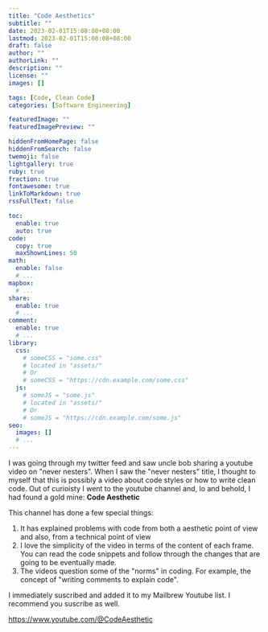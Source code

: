 ```yaml
---
title: "Code Aesthetics"
subtitle: ""
date: 2023-02-01T15:08:08+08:00
lastmod: 2023-02-01T15:08:08+08:00
draft: false
author: ""
authorLink: ""
description: ""
license: ""
images: []

tags: [Code, Clean Code]
categories: [Software Engineering]

featuredImage: ""
featuredImagePreview: ""

hiddenFromHomePage: false
hiddenFromSearch: false
twemoji: false
lightgallery: true
ruby: true
fraction: true
fontawesome: true
linkToMarkdown: true
rssFullText: false

toc:
  enable: true
  auto: true
code:
  copy: true
  maxShownLines: 50
math:
  enable: false
  # ...
mapbox:
  # ...
share:
  enable: true
  # ...
comment:
  enable: true
  # ...
library:
  css:
    # someCSS = "some.css"
    # located in "assets/"
    # Or
    # someCSS = "https://cdn.example.com/some.css"
  js:
    # someJS = "some.js"
    # located in "assets/"
    # Or
    # someJS = "https://cdn.example.com/some.js"
seo:
  images: []
  # ...
---
```


I was going through my twitter feed and saw uncle bob sharing a youtube video on "never nesters".
When I saw the "never nesters" title, I thought to myself that this is possibly a video about code styles or how to
write clean code. Out of curioisty I went to the youtube channel and, lo and behold, I had found a gold mine: **Code Aesthetic**

This channel has done a few special things:

1. It has explained problems with code from both a aesthetic point of view and also, from a technical point of view
2. I love the simplicity of the video in terms of the content of each frame. You can read the code snippets and follow through the changes that are going to be eventually made.
3. The videos question some of the "norms" in coding. For example, the concept of "writing comments to explain code".

I immediately suscribed and added it to my Mailbrew Youtube list. I recommend you suscribe as well.

<https://www.youtube.com/@CodeAesthetic>

<!--more-->
